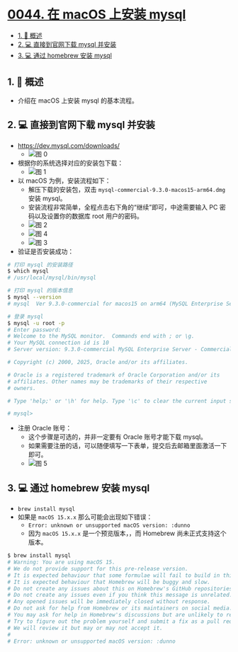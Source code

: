 # [0044. 在 macOS 上安装 mysql](https://github.com/tnotesjs/TNotes.sql/tree/main/notes/0044.%20%E5%9C%A8%20macOS%20%E4%B8%8A%E5%AE%89%E8%A3%85%20mysql)

<!-- region:toc -->

- [1. 📝 概述](#1--概述)
- [2. 💻 直接到官网下载 mysql 并安装](#2--直接到官网下载-mysql-并安装)
- [3. 💻 通过 homebrew 安装 mysql](#3--通过-homebrew-安装-mysql)

<!-- endregion:toc -->

## 1. 📝 概述

- 介绍在 macOS 上安装 mysql 的基本流程。

## 2. 💻 直接到官网下载 mysql 并安装

- https://dev.mysql.com/downloads/
  - ![图 0](https://cdn.jsdelivr.net/gh/tnotesjs/imgs@main/2025-05-23-08-10-10.png)
- 根据你的系统选择对应的安装包下载：
  - ![图 1](https://cdn.jsdelivr.net/gh/tnotesjs/imgs@main/2025-05-23-08-10-45.png)
- 以 macOS 为例，安装流程如下：
  - 解压下载的安装包，双击 `mysql-commercial-9.3.0-macos15-arm64.dmg` 安装 mysql。
  - 安装流程非常简单，全程点击右下角的“继续”即可，中途需要输入 PC 密码以及设置你的数据库 root 用户的密码。
  - ![图 2](https://cdn.jsdelivr.net/gh/tnotesjs/imgs@main/2025-05-23-08-11-46.png)
  - ![图 4](https://cdn.jsdelivr.net/gh/tnotesjs/imgs@main/2025-05-23-08-12-59.png)
  - ![图 3](https://cdn.jsdelivr.net/gh/tnotesjs/imgs@main/2025-05-23-08-12-51.png)
- 验证是否安装成功：

```bash
# 打印 mysql 的安装路径
$ which mysql
# /usr/local/mysql/bin/mysql

# 打印 mysql 的版本信息
$ mysql --version
# mysql  Ver 9.3.0-commercial for macos15 on arm64 (MySQL Enterprise Server - Commercial)

# 登录 mysql
$ mysql -u root -p
# Enter password:
# Welcome to the MySQL monitor.  Commands end with ; or \g.
# Your MySQL connection id is 10
# Server version: 9.3.0-commercial MySQL Enterprise Server - Commercial

# Copyright (c) 2000, 2025, Oracle and/or its affiliates.

# Oracle is a registered trademark of Oracle Corporation and/or its
# affiliates. Other names may be trademarks of their respective
# owners.

# Type 'help;' or '\h' for help. Type '\c' to clear the current input statement.

# mysql>
```

- 注册 Oracle 账号：
  - 这个步骤是可选的，并非一定要有 Oracle 账号才能下载 mysql。
  - 如果需要注册的话，可以随便填写一下表单，提交后去邮箱里面激活一下即可。
  - ![图 5](https://cdn.jsdelivr.net/gh/tnotesjs/imgs@main/2025-05-23-08-17-04.png)

## 3. 💻 通过 homebrew 安装 mysql

- `brew install mysql`
- 如果是 `macOS 15.x.x` 那么可能会出现如下错误：
  - `Error: unknown or unsupported macOS version: :dunno`
  - 因为 `macOS 15.x.x` 是一个预览版本，，而 Homebrew 尚未正式支持这个版本。

```bash
$ brew install mysql
# Warning: You are using macOS 15.
# We do not provide support for this pre-release version.
# It is expected behaviour that some formulae will fail to build in this pre-release version.
# It is expected behaviour that Homebrew will be buggy and slow.
# Do not create any issues about this on Homebrew's GitHub repositories.
# Do not create any issues even if you think this message is unrelated.
# Any opened issues will be immediately closed without response.
# Do not ask for help from Homebrew or its maintainers on social media.
# You may ask for help in Homebrew's discussions but are unlikely to receive a response.
# Try to figure out the problem yourself and submit a fix as a pull request.
# We will review it but may or may not accept it.
#
# Error: unknown or unsupported macOS version: :dunno
```
